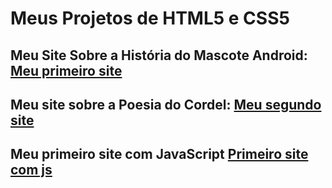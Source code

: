 <h1>Meus Projetos de HTML5 e CSS5</h1>

<h2>Meu Site Sobre a História do Mascote Android: <a href="https://alexoliveira11.github.io/html5-css3/desafios/paginas-web/pagina-web/Android.html">Meu primeiro site</a></h2>

<h2>Meu site sobre a Poesia do Cordel: <a href="https://alexoliveira11.github.io/html5-css3/desafios/paginas-web/pagina-web/Android.html">Meu segundo site</a></h2>

<h2>Meu primeiro site com JavaScript <a href="https://alexoliveira11.github.io/html5-css3/desafios/pagina-web-js/ex001.html">Primeiro site com js</a></h2>
